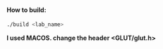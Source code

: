 #### How to build:
```bash
./build <lab_name>
```

**I used MACOS. change the header <GLUT/glut.h>**
